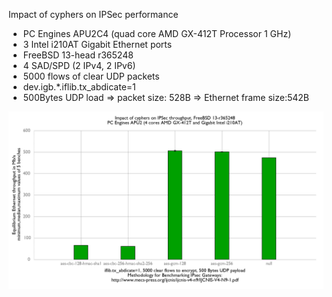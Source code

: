 Impact of cyphers on IPSec performance
  - PC Engines APU2C4 (quad core AMD GX-412T Processor 1 GHz)
  - 3 Intel i210AT Gigabit Ethernet ports
  - FreeBSD 13-head r365248
  - 4 SAD/SPD (2 IPv4, 2 IPv6)
  - 5000 flows of clear UDP packets
  - dev.igb.*.iflib.tx_abdicate=1
  - 500Bytes UDP load => packet size: 528B => Ethernet frame size:542B

![Impact of cyphers on IPSec performance on PC Engines APU2C4](graph.png)
